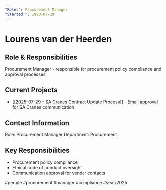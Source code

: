 ```yaml
---
"Role:": Procurement Manager
"Started:": 1990-07-29
---
```


# Lourens van der Heerden

## Role & Responsibilities
Procurement Manager - responsible for procurement policy compliance and approval processes

## Current Projects
- [[2025-07-29 – SA Cranes Contract Update Process]] - Email approval for SA Cranes communication

## Contact Information
Role: Procurement Manager
Department: Procurement

## Key Responsibilities
- Procurement policy compliance
- Ethical code of conduct oversight
- Communication approval for vendor contacts

#people #procurement #manager #compliance #year/2025